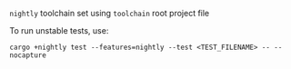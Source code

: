 `nightly` toolchain set using `toolchain` root project file

To run unstable tests, use:
```
cargo +nightly test --features=nightly --test <TEST_FILENAME> -- --nocapture
```